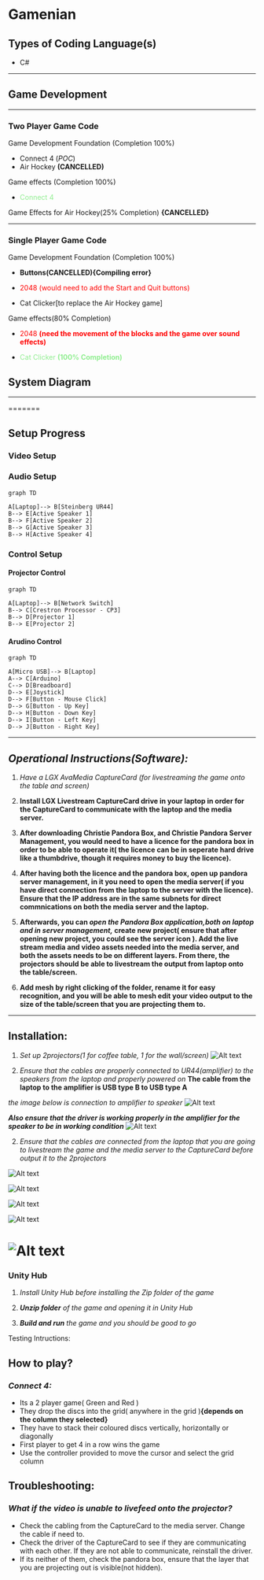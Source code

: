 # Gamenian

## Types of Coding Language(s)

- C# 

---

## Game Development

---

### Two Player Game Code

Game Development Foundation (Completion 100%)
- Connect 4 (*POC*)
- Air Hockey **(CANCELLED)**

Game effects (Completion 100%)
- <span style="color:lightgreen">Connect 4</span>

Game Effects for Air Hockey(25% Completion) **{CANCELLED}**

---

### Single Player Game Code

Game Development Foundation (Completion 100%)

- **Buttons(CANCELLED){Compiling error}**

- <span style="color:red">2048 (would need to add the Start and Quit buttons)</span>

- Cat Clicker[to replace the Air Hockey game]

Game effects(80% Completion)

- <span style="color:red">2048 **(need the movement of the blocks and the game over sound effects)**</span>

- <span style="color:lightgreen">Cat Clicker **(100% Completion)**</span>


## System Diagram

---
=======


## Setup Progress
### Video Setup
### Audio Setup
```mermaid
graph TD

A[Laptop]--> B[Steinberg UR44]
B--> E[Active Speaker 1]
B--> F[Active Speaker 2]
B--> G[Active Speaker 3]
B--> H[Active Speaker 4]

```
### Control Setup
#### Projector Control
```mermaid
graph TD

A[Laptop]--> B[Network Switch]
B--> C[Crestron Processor - CP3]
B--> D[Projector 1]
B--> E[Projector 2]

```
#### Arudino Control
```mermaid
graph TD

A[Micro USB]--> B[Laptop]
A--> C[Arduino]
C--> D[Breadboard]
D--> E[Joystick]
D--> F[Button - Mouse Click]
D--> G[Button - Up Key]
D--> H[Button - Down Key]
D--> I[Button - Left Key]
D--> J[Button - Right Key]

```
---
## *Operational Instructions(Software):*

1) *Have a LGX AvaMedia CaptureCard (for livestreaming the game onto the table and screen)*

2) **Install LGX Livestream CaptureCard drive in your laptop in order for the CaptureCard to communicate with the laptop and the media server.**

3) **After downloading Christie Pandora Box, and Christie Pandora Server Management, you would need to have a licence for the pandora box in order to be able to operate it( the licence can be in seperate hard drive like a thumbdrive, though it requires money to buy the licence).**

4) **After having both the licence and the pandora box, open up pandora server management, in it you need to open the media server( if you have direct connection from the laptop to the server with the licence). Ensure that the IP address are in the same subnets for direct commnications on both the media server and the laptop.** 

5) **Afterwards, you can *open the Pandora Box application,both on laptop and in server management,* create new project( ensure that after opening new project, you could see the server icon ). Add the live stream media and video assets needed into the media server, and both the assets needs to be on different layers. From there, the projectors should be able to livestream the output from laptop onto the table/screen.**

6) **Add mesh by right clicking of the folder, rename it for easy recognition, and you will be able to mesh edit your video output to the size of the table/screen that you are projecting them to.**

---
## Installation:

1) *Set up 2projectors(1 for coffee table, 1 for the wall/screen)*
![Alt text](images314Github/-6339063505319213120_121.jpg)

2) *Ensure that the cables are properly connected to UR44(amplifier) to the speakers from the laptop and properly powered on*
**The cable from the laptop to the amplifier is USB type B to USB type A**

*the image below is connection to amplifier to speaker*
![Alt text](images314Github/IMG20230606143016.jpg)

***Also ensure that the driver is working properly in the amplifier for the speaker to be in working condition***
![Alt text](Addimg/photo_6339063505319213114_y.jpg)


2) *Ensure that the cables are connected from the laptop that you are going to livestream the game and the media server to the CaptureCard before output it to the 2projectors*

![Alt text](images314Github/IMG20230606143107.jpg)

![Alt text](images314Github/SGCAM_20230606_165220717.jpg)

![Alt text](images314Github/SGCAM_20230606_165119660.jpg)

![Alt text](images314Github/SGCAM_20230606_164630966.jpg)

![Alt text](images314Github/SGCAM_20230606_164744689.jpg)
=======
### **Unity Hub**


1) *Install Unity Hub before installing the Zip folder of the game*

2) ***Unzip folder** of the game and opening it in Unity Hub*

3) ***Build and run** the game and you should be good to go*

Testing Intructions:
## **How to play?** 
### ***Connect 4:***
* Its a 2 player game( Green and Red )
* They drop the discs into the grid( anywhere in the grid )**{depends on the column they selected}**
* They have to stack their coloured discs vertically, horizontally or diagonally
* First player to get 4 in a row wins the game
* Use the controller provided to move the cursor and select the grid column

## **Troubleshooting:**
### ***What if the video is unable to livefeed onto the projector?***
* Check the cabling from the CaptureCard to the media server. Change the cable if need to.
* Check the driver of the CaptureCard to see if they are communicating with each other. If they are not able to communicate, reinstall the driver.
* If its neither of them, check the pandora box, ensure that the layer that you are projecting out is visible(not hidden).
